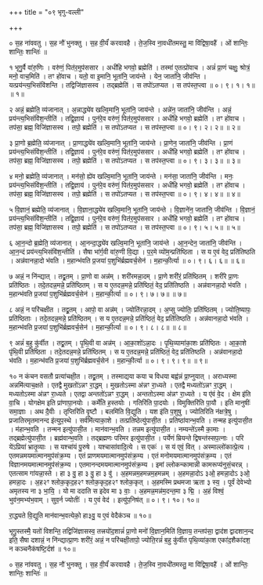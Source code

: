 +++
title = "०९ भृगु-वल्ली"

+++


० स॒ह ना॑ववतु । स॒ह नौ॑ भुनक्तु । स॒ह वी॒र्यं॑ करवावहै । ते॒ज॒स्वि
ना॒वधी॑तमस्तु॒ मा वि॑द्विषा॒वहै॑ । ओं शान्तिः॒ शान्तिः॒ शान्तिः॑ ॥

१ भृगु॒र्वै वा॑रु॒णिः । वरु॑णं॒ पित॑र॒मुप॑ससार । अधी॑हि भगवो॒ ब्रह्मेति॑
। तस्मा॑ ए॒तत्प्रो॑वाच । अन्नं॑ प्रा॒णं चक्षुः॒ श्रोत्रं॒ मनो॒ वाच॒मिति॑ ।
तꣳ हो॑वाच । यतो॒ वा इ॒मानि॒ भूता॑नि॒ जाय॑न्ते । येन॒ जाता॑नि॒ जीव॑न्ति ।
यत्प्रय॑न्त्य॒भिसंवि॑शन्ति । तद्विजि॑ज्ञासस्व । तद्ब्रह्मेति॑ । स तपो॑ऽतप्यत ।
स तप॑स्त॒प्त्वा ॥ ०। ९। १। १॥ ॥ १॥

२ अन्नं॒ ब्रह्मेति॒ व्य॑जानात् । अ॒न्नाद्ध्ये॑व खल्वि॒मानि॒ भूता॑नि॒ जाय॑न्ते ।
अन्ने॑न॒ जाता॑नि॒ जीव॑न्ति । अन्नं॒ प्रय॑न्त्य॒भिसंवि॑श॒न्तीति॑ । तद्वि॒ज्ञाय॑
। पुन॑रे॒व वरु॑णं॒ पित॑र॒मुप॑ससार । अधी॑हि भगवो॒ ब्रह्मेति॑ । तꣳ
हो॑वाच । तप॑सा॒ ब्रह्म॒ विजि॑ज्ञासस्व । तपो॒ ब्रह्मेति॑ । स तपो॑ऽतप्यत ।
स तप॑स्त॒प्त्वा ॥ ०। ९। २। २॥ ॥ २॥

३ प्रा॒णो ब्र॒ह्मेति॒ व्य॑जानात् । प्रा॒णाद्ध्ये॑व खल्वि॒मानि॒ भूता॑नि॒ जाय॑न्ते ।
प्रा॒णेन॒ जाता॑नि॒ जीव॑न्ति । प्रा॒णं प्रय॑न्त्य॒भिसंवि॑श॒न्तीति॑ । तद्वि॒ज्ञाय॑
। पुन॑रे॒व वरु॑णं॒ पित॑र॒मुप॑ससार । अधी॑हि भगवो॒ ब्रह्मेति॑ । तꣳ
हो॑वाच । तप॑सा॒ ब्रह्म॒ विजि॑ज्ञासस्व । तपो॒ ब्रह्मेति॑ । स तपो॑ऽतप्यत ।
स तप॑स्त॒प्त्वा ॥ ०। ९। ३। ३॥ ॥ ३॥

४ मनो॒ ब्रह्मेति॒ व्य॑जानात् । मन॑सो॒ ह्ये॑व खल्वि॒मानि॒ भूता॑नि॒ जाय॑न्ते ।
मन॑सा॒ जाता॑नि॒ जीव॑न्ति । मनः॒ प्रय॑न्त्य॒भिसंवि॑श॒न्तीति॑ । तद्वि॒ज्ञाय॑
। पुन॑रे॒व वरु॑णं॒ पित॑र॒मुप॑ससार । अधी॑हि भगवो॒ ब्रह्मेति॑ । तꣳ
हो॑वाच । तप॑सा॒ ब्रह्म॒ विजि॑ज्ञासस्व । तपो॒ ब्रह्मेति॑ । स तपो॑ऽतप्यत ।
स तप॑स्त॒प्त्वा ॥ ०। ९। ४। ४॥ ॥ ४॥

५ वि॒ज्ञानं॒ ब्रह्मेति॒ व्य॑जानात् । वि॒ज्ञाना॒द्ध्ये॑व खल्वि॒मानि॒ भूता॑नि॒ जाय॑न्ते
। वि॒ज्ञाने॑न॒ जाता॑नि॒ जीव॑न्ति । वि॒ज्ञानं॒ प्रय॑न्त्य॒भिसंवि॑श॒न्तीति॑
। तद्वि॒ज्ञाय॑ । पुन॑रे॒व वरु॑णं॒ पित॑र॒मुप॑ससार । अधी॑हि भगवो॒
ब्रह्मेति॑ । तꣳ हो॑वाच । तप॑सा॒ ब्रह्म॒ विजि॑ज्ञासस्व । तपो॒ ब्रह्मेति॑ ।
स तपो॑ऽतप्यत । स तप॑स्त॒प्त्वा ॥ ०। ९। ५। ५॥ ॥ ५॥

६ आ॒न॒न्दो ब्र॒ह्मेति॒ व्य॑जानात् । आ॒नन्दा॒द्ध्ये॑व खल्वि॒मानि॒ भूता॑नि॒ जाय॑न्ते
। आ॒न॒न्देन॒ जाता॑नि॒ जीव॑न्ति । आ॒न॒न्दं प्रय॑न्त्य॒भिसंवि॑श॒न्तीति॑
। सैषा भा॑र्ग॒वी वा॑रु॒णी वि॒द्या । प॒र॒मे व्यो॑म॒न्प्रति॑ष्ठिता । स य
ए॒वं वेद॒ प्रति॑तिष्ठति । अन्न॑वानन्ना॒दो भ॑वति । म॒हान्भ॑वति प्र॒जया॑
प॒शुभि॑र्ब्रह्मवर्च॒सेन॑ । म॒हान्की॒र्त्या ॥ ०। ९। ६। ६॥ ॥ ६॥

७ अन्नं॒ न नि॑न्द्यात् । तद्व्र॒तम् । प्रा॒णो वा अन्न॑म् । शरी॑रमन्ना॒दम् । प्रा॒णे
शरी॑रं॒ प्रति॑ष्ठितम् । शरी॑रे प्रा॒णः प्रति॑ष्ठितः । तदे॒तदन्न॒मन्ने॒
प्रति॑ष्ठितम् । स य ए॒तदन्न॒मन्ने॒ प्रति॑ष्ठितं॒ वेद॒ प्रति॑तिष्ठति ।
अन्न॑वानन्ना॒दो भ॑वति । म॒हान्भ॑वति प्र॒जया॑ प॒शुभि॑र्ब्रह्मवर्च॒सेन॑
। म॒हान्की॒र्त्या ॥ ०। ९। ७। ७॥ ॥ ७॥

८ अन्नं॒ न परि॑चक्षीत । तद्व्र॒तम् । आपो॒ वा अन्न॑म् । ज्योति॑रन्ना॒दम् । अ॒प्सु
ज्योतिः॒ प्रति॑ष्ठितम् । ज्योति॒ष्यापः॒ प्रति॑ष्ठिताः । तदे॒तदन्न॒मन्ने॒
प्रति॑ष्ठितम् । स य ए॒तदन्न॒मन्ने॒ प्रति॑ष्ठितं॒ वेद॒ प्रति॑तिष्ठति ।
अन्न॑वानन्ना॒दो भ॑वति । म॒हान्भ॑वति प्र॒जया॑ प॒शुभि॑र्ब्रह्मवर्च॒सेन॑
। म॒हान्की॒र्त्या ॥ ०। ९। ८। ८॥ ॥ ८॥

९ अन्नं॑ ब॒हु कु॑र्वीत । तद्व्र॒तम् । पृ॒थि॒वी वा अन्न॑म् । आ॒का॒शो॑ऽन्ना॒दः
। पृ॒थि॒व्यामा॑का॒शः प्रति॑ष्ठितः । आ॒का॒शे पृ॑थि॒वी प्रति॑ष्ठिता ।
तदे॒तदन्न॒मन्ने॒ प्रति॑ष्ठितम् । स य ए॒तदन्न॒मन्ने॒ प्रति॑ष्ठितं॒
वेद॒ प्रति॑तिष्ठति । अन्न॑वानन्ना॒दो भ॑वति । म॒हान्भ॑वति प्र॒जया॑
प॒शुभि॑र्ब्रह्मवर्च॒सेन॑ । म॒हान्की॒र्त्या ॥ ०। ९। ९। ९॥ ॥ ९॥

१० न कंचन वसतौ प्रत्या॑चक्षी॒त । तद्व्र॒तम् । तस्माद्यया कया च विधया बह्व॑न्नं
प्रा॒प्नुयात् । अराध्यस्मा अन्नमि॑त्याच॒क्षते । एतद्वै मुखतो॑ऽन्नꣳ रा॒द्धम् ।
मुखतोऽस्मा अ॑न्नꣳ रा॒ध्यते । एतद्वै मध्यतो॑ऽन्नꣳ रा॒द्धम् । मध्यतोऽस्मा
अ॑न्नꣳ रा॒ध्यते । एतद्वा अन्ततो॑ऽन्नꣳ रा॒द्धम् । अन्ततोऽस्मा अ॑न्नꣳ
रा॒ध्यते । य ए॑वं वे॒द । क्षेम इ॑ति वा॒चि । योगक्षेम इति प्रा॑णापा॒नयोः ।
कर्मे॑ति ह॒स्तयोः । गतिरि॑ति पा॒दयोः । विमुक्तिरि॑ति पा॒यौ । इति मानुषीः॑ समा॒ज्ञाः
। अथ दै॒वीः । तृप्तिरि॑ति वृ॒ष्टौ । बलमि॑ति वि॒द्युति । यश इ॑ति प॒शुषु
। ज्योतिरिति न॑क्षत्रे॒षु । प्रजातिरमृतमानन्द इ॑त्युप॒स्थे । सर्वमि॑त्याका॒शे ।
तत्प्रतिष्ठेत्यु॑पासी॒त । प्रतिष्ठा॑वान्भ॒वति । तन्मह इत्यु॑पासी॒त । म॑हान्भ॒वति
। तन्मन इत्यु॑पासी॒त । मान॑वान्भ॒वति । तन्नम इत्यु॑पासी॒त । नम्यन्ते॑ऽस्मै
का॒माः । तद्ब्रह्मेत्यु॑पासी॒त । ब्रह्म॑वान्भ॒वति । तद्ब्रह्मणः परिमर इत्यु॑पासी॒त ।
पर्येणं म्रियन्ते द्विषन्त॑स्सप॒त्नाः । परि ये॑ऽप्रिया॑ भ्रातृ॒व्याः । स यश्चा॑यं
पु॒रुषे । यश्चासा॑वादि॒त्ये । स एकः॑ । स य॑ एवं॒ वित् । अस्माल्लो॑कात्प्रे॒त्य
। एतमन्नमयमात्मानमुप॑संक्र॒म्य । एतं प्राणमयमात्मानमुप॑संक्र॒म्य ।
एतं मनोमयमात्मानमुप॑संक्र॒म्य । एतं विज्ञानमयमात्मानमुप॑संक्र॒म्य ।
एतमानन्दमयमात्मानमुप॑संक्र॒म्य । इमां ल्लोकन्कामान्नी कामरूप्य॑नुसं॒चरन्न् ।
एतत्साम गा॑यन्ना॒स्ते । हा ३ वु॒ हा ३ वु॒ हा ३ वु॑ । अ॒हमन्नम॒हमन्नम॒हमन्नम् ।
अ॒हमन्ना॒दोऽ ३ओ॒ हमन्ना॒दोऽ ३ओ॒ हमन्ना॒दः । अ॒ह२ꣳ श्लोक॒कृद॒ह२ꣳ
श्लोक॒कृद॒ह२ꣳ श्लोक॒कृत् । अ॒हमस्मि प्रथमजा ऋता ३ स्य॒ । पूर्वं देवेभ्यो
अमृतस्य ना ३ भा॒यि॒ । यो मा ददाति स इदेव मा ३ वाः॒ । अ॒हमन्न॒मन्न॑म॒दन्त॒मा
३ द्मि॒ । अ॒हं विश्वं॒ भुव॑न॒मभ्य॑भ॒वाम् । सुव॒र्न ज्योतीः॑ । य ए॒वं वेद॑
। इत्यु॑प॒निष॑त् ॥ ०। ९। १०। १०॥

रा॒द्ध्यते वि॒द्युति मान॑वान्भ॒वत्येको॒ हा३वु॒ य ए॒वं वेदैक॑ञ्च ॥ १०॥

भृगु॒स्तस्मै॒ यतो॑ विशन्ति॒ तद्विजि॑ज्ञासस्व॒ तत्त्रयो॑द॒शान्नं॑ प्रा॒णो
मनो॑ वि॒ज्ञान॒मिति॑ वि॒ज्ञाय॒ तन्तप॑सा॒ द्वाद॑श द्वादशान॒न्द इति॒ सैषा
दशान्नं॒ न नि॑न्द्यात्प्रा॒णः शरी॑रं॒ अन्नं॒ न परि॑चक्षी॒तापो॒ ज्योति॒रन्नं॑
ब॒हु कु॑र्वीत पृथि॒व्या॑का॒श एका॑द॒शैका॑दश॒ न कञ्चनैक॑षष्टि॒र्दश॑
॥ १०॥

० स॒ह ना॑ववतु । स॒ह नौ॑ भुनक्तु । स॒ह वी॒र्यं॑ करवावहै । ते॒ज॒स्वि
ना॒वधी॑तमस्तु॒ मा वि॑द्विषा॒वहै॑ । ओं शान्तिः॒ शान्तिः॒ शान्तिः॑ ॥
